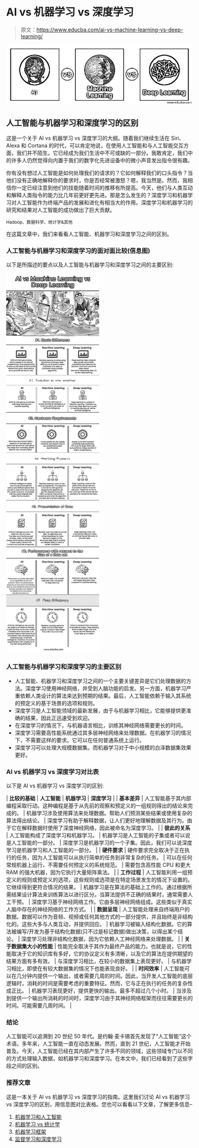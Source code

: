 # AI vs 机器学习 vs 深度学习

> 原文：<https://www.educba.com/ai-vs-machine-learning-vs-deep-learning/>

![AI vs Machine Learning vs Deep Learning](img/35a70e1bc695cbaf21c61c6d17d43ed2.png)



## 人工智能与机器学习和深度学习的区别

这是一个关于 AI vs 机器学习 vs 深度学习的大纲。随着我们继续生活在 Siri、Alexa 和 Cortana 的时代，可以肯定地说，在使用人工智能和与人工智能交互方面，我们并不陌生。它已经成为我们生活中不可或缺的一部分。我敢肯定，我们中的许多人仍然觉得向内置于我们的数字化先进设备中的微小声音发出指令很有趣。

你有没有想过人工智能是如何处理我们的请求的？它如何解释我们的口头指令？当他们没有正确地解释你的要求时，你是否经常被激怒？嗯，我当然是。然而，我相信你一定已经注意到他们的技能随着时间的推移有所提高。今天，他们与人类互动和解释人类指令的能力比几年前更好更先进。那是怎么发生的？深度学习和机器学习对人工智能作为终端产品的发展和进化有相当大的作用。深度学习和机器学习的研究和结果对人工智能的成功做出了巨大贡献。

<small>Hadoop、数据科学、统计学&其他</small>

在这篇文章中，我们来看看人工智能、机器学习和深度学习之间的区别。

### 人工智能与机器学习和深度学习的面对面比较(信息图)

以下是所描述的要点以及人工智能与机器学习和深度学习之间的主要区别:

![AI-vs-Machine-Learning-vs-Deep-Learning-info](img/a1b1759831bd2708fd45902f49ceab68.png)



### 人工智能与机器学习和深度学习的主要区别

*   人工智能、机器学习和深度学习之间的一个主要关键差异是它们处理数据的方法。深度学习使用神经网络，并受到人脑功能的启发。另一方面，机器学习严重依赖人类设计的算法来达到预期的结果。最后，人工智能依赖于输入其系统的预定义的基于场景的选项和规则。
*   深度学习是人工智能领域的最新发展，由于与机器学习相比，它能够提供更准确的结果，因此正迅速受到欢迎。
*   在深度学习的情况下，与机器语言相比，训练其神经网络需要更长的时间。
*   深度学习需要高性能系统通过其多层神经网络来处理数据。在机器学习的情况下，不需要这样的要求。它可以在任何普通系统上运行。
*   深度学习可以处理大规模数据集。而机器学习对于中小规模的白泽数据集效果更好。

### AI vs 机器学习 vs 深度学习对比表

以下是 AI vs 机器学习 vs 深度学习的区别:

| **比较的基础** | **人工智能** | **机器学习** | **深度学习** |
| **基本差异** | 人工智能基于其内部编程采取行动。这种编程是基于从先前的观察和预定义的一组规则得出的结论来完成的。 | 机器学习涉及使用算法来处理数据。帮助人们预测某些结果或使用复杂的算法得出结论。 | 深度学习有助于解释数据，让人们更好地理解数据及其行为。由于它在解释数据时使用了深度神经网络，因此被命名为深度学习。 |
| **彼此的关系** | 人工智能构成了深度学习和机器学习。 | 机器学习是人工智能的子集或者可以说是人工智能的一部分。 | 深度学习是机器学习的一个子集。因此，我们可以说深度学习是机器学习和人工智能的一部分。 |
| **硬件要求** | 硬件要求完全取决于正在执行的任务，因为人工智能可以从执行简单的任务到非常复杂的任务。 | 可以在任何常规机器上运行，不需要任何预定义的系统规范。 | 需要包含高性能 CPU 和更大 RAM 的强大机器，因为它执行大量矩阵乘法。 |
| **工作过程** | 人工智能利用一组预定义的规则或预定义的选项，这些规则或选项是在特定场景发生的情况下设置的。它继续得到更符合情况的结果。 | 机器学习是在算法的基础上工作的。通过根据所需结果设计算法来训练算法以进行区分。当算法提供不正确的结果时，通常需要人工干预。 | 深度学习基于神经网络工作。它由多层神经网络组成。这些类似于真实人脑中存在的神经网络的工作方式。 |
| **数据呈现** | 人工智能处理来自终端用户的数据。数据可以作为音频、视频或任何其他方式的一部分提供，并且始终是非结构化的。这些大多与人类互动，并提供回应。 | 机器学习被输入结构化数据。它的算法被编写/开发为基于结构化数据(只不过是标记数据)做出决策，以得出某个结论。 | 深度学习处理非结构化数据，因为它依赖人工神经网络来处理数据。 |
| **关于数据集大小的性能** | 性能完全取决于其作为最终产品的能力。也就是说，它的性能取决于它的知识库有多好，它的协议定义有多清晰，以及它的算法在提供期望的结果方面有多有效。 | 与深度学习相比，在较小的数据集上表现更好。 | 与机器学习相比，即使在有较大数据集的情况下也能表现良好。 |
| **时间效率** | 人工智能可以在几分钟内提供一个输出，或者需要几周的时间。因此，当开发人工智能的底层逻辑时，消耗的时间是需要考虑的重要特征。然而，它与正在执行的任务的复杂性成正比。 | 机器学习表现更好，提供更快的输出。最多不超过几个小时。 | 当涉及到提供一个输出所消耗的时间时，深度学习由于其神经网络框架而往往需要更长的时间。可能需要几周时间。 |

### 结论

人工智能可以追溯到 20 世纪 50 年代。是约翰·麦卡锡首先发现了“人工智能”这个术语。多年来，人工智能一直在动态发展。然而，直到 21 世纪，人工智能才开始普及。今天，人工智能已经在其内部产生了许多不同的领域，这些领域专门以不同的方式处理输入数据，如机器学习和深度学习。在本文中，我们已经看到了这些字段之间的区别。

### 推荐文章

这是一本关于 AI vs 机器学习 vs 深度学习的指南。这里我们讨论 AI vs 机器学习 vs 深度学习的区别，用信息图对比表格。您也可以看看以下文章，了解更多信息–

1.  [机器学习和人工智能](https://www.educba.com/machine-learning-vs-artificial-intelligence/)
2.  [机器学习 vs 统计学](https://www.educba.com/machine-learning-vs-statistics/)
3.  [机器学习框架](https://www.educba.com/machine-learning-frameworks/)
4.  [监督学习和深度学习](https://www.educba.com/supervised-learning-vs-deep-learning/)





